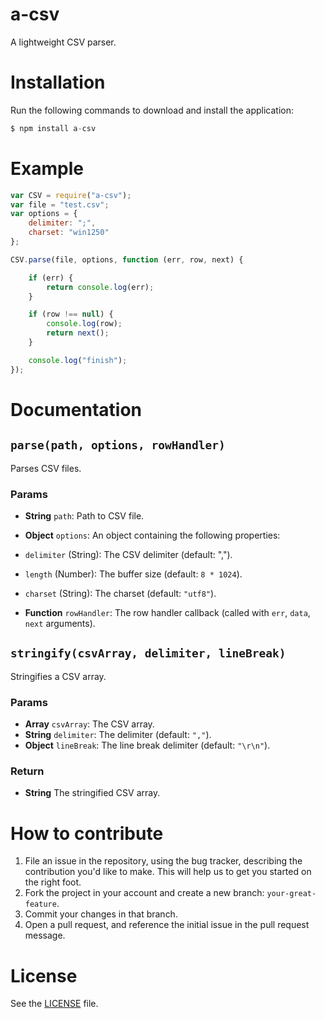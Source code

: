 a-csv
=====
A lightweight CSV parser.

# Installation
Run the following commands to download and install the application:

```js
$ npm install a-csv
```

# Example

```js
var CSV = require("a-csv");
var file = "test.csv";
var options = {
    delimiter: ";",
    charset: "win1250"
};

CSV.parse(file, options, function (err, row, next) {

    if (err) {
        return console.log(err);
    }

    if (row !== null) {
        console.log(row);
        return next();
    }

    console.log("finish");
});
```

# Documentation
## `parse(path, options, rowHandler)`
Parses CSV files.

### Params
- **String** `path`: Path to CSV file.
- **Object** `options`: An object containing the following properties:
 - `delimiter` (String): The CSV delimiter (default: ",").
 - `length` (Number): The buffer size (default: `8 * 1024`).
 - `charset` (String): The charset (default: `"utf8"`).

- **Function** `rowHandler`: The row handler callback (called with `err`, `data`, `next` arguments).

## `stringify(csvArray, delimiter, lineBreak)`
Stringifies a CSV array.

### Params
- **Array** `csvArray`: The CSV array.
- **String** `delimiter`: The delimiter (default: `","`).
- **Object** `lineBreak`: The line break delimiter (default: `"\r\n"`).

### Return
- **String** The stringified CSV array.

# How to contribute
1. File an issue in the repository, using the bug tracker, describing the
   contribution you'd like to make. This will help us to get you started on the
   right foot.
2. Fork the project in your account and create a new branch:
   `your-great-feature`.
3. Commit your changes in that branch.
4. Open a pull request, and reference the initial issue in the pull request
   message.

# License
See the [LICENSE](/LICENSE) file.

